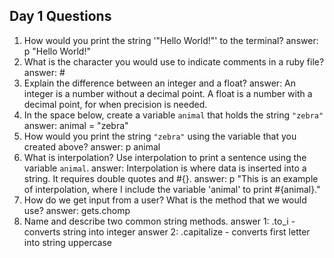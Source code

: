 ## Day 1 Questions
1. How would you print the string '"Hello World!"' to the terminal?
answer: p "Hello World!"
1. What is the character you would use to indicate comments in a ruby file?
answer: #
1. Explain the difference between an integer and a float?
answer: An integer is a number without a decimal point. A float is a number with a decimal point, for when precision is needed.
1. In the space below, create a variable `animal` that holds the string `"zebra"`
answer: animal = "zebra"
1. How would you print the string `"zebra"` using the variable that you created above?
answer: p animal
1. What is interpolation? Use interpolation to print a sentence using the variable `animal`.
answer: Interpolation is where data is inserted into a string. It requires double quotes and #{}.
answer: p "This is an example of interpolation, where I include the variable 'animal' to print #{animal}."
1. How do we get input from a user? What is the method that we would use?
answer: gets.chomp
1. Name and describe two common string methods.
answer 1: .to_i - converts string into integer
answer 2: .capitalize - converts first letter into string uppercase
